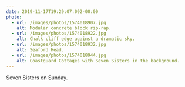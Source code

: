 ```yaml
---
date: 2019-11-17T19:29:07.092-00:00
photo:
  - url: /images/photos/1574018907.jpg
    alt: Modular concrete block rip-rap.
  - url: /images/photos/1574018922.jpg
    alt: Chalk cliff edge against a dramatic sky.
  - url: /images/photos/1574018932.jpg
    alt: Seaford Head.
  - url: /images/photos/1574018944.jpg
    alt: Coastguard Cottages with Seven Sisters in the background.
---
```

Seven Sisters on Sunday.
